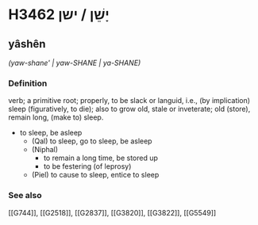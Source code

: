 # H3462 יָשֵׁן / ישן

## yâshên

_(yaw-shane' | yaw-SHANE | ya-SHANE)_

### Definition

verb; a primitive root; properly, to be slack or languid, i.e., (by implication) sleep (figuratively, to die); also to grow old, stale or inveterate; old (store), remain long, (make to) sleep.

- to sleep, be asleep
    - (Qal) to sleep, go to sleep, be asleep
    - (Niphal)
        - to remain a long time, be stored up
        - to be festering (of leprosy)
    - (Piel) to cause to sleep, entice to sleep
### See also

[[G744]], [[G2518]], [[G2837]], [[G3820]], [[G3822]], [[G5549]]

